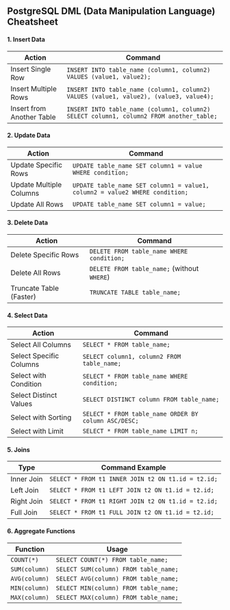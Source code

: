 ## **PostgreSQL DML (Data Manipulation Language) Cheatsheet**  

#### **1. Insert Data**  
| Action | Command |
|--------|---------|
| Insert Single Row | `INSERT INTO table_name (column1, column2) VALUES (value1, value2);` |
| Insert Multiple Rows | `INSERT INTO table_name (column1, column2) VALUES (value1, value2), (value3, value4);` |
| Insert from Another Table | `INSERT INTO table_name (column1, column2) SELECT column1, column2 FROM another_table;` |

#### **2. Update Data**  
| Action | Command |
|--------|---------|
| Update Specific Rows | `UPDATE table_name SET column1 = value WHERE condition;` |
| Update Multiple Columns | `UPDATE table_name SET column1 = value1, column2 = value2 WHERE condition;` |
| Update All Rows | `UPDATE table_name SET column1 = value;` |

#### **3. Delete Data**  
| Action | Command |
|--------|---------|
| Delete Specific Rows | `DELETE FROM table_name WHERE condition;` |
| Delete All Rows | `DELETE FROM table_name;` (without `WHERE`) |
| Truncate Table (Faster) | `TRUNCATE TABLE table_name;` |

#### **4. Select Data**  
| Action | Command |
|--------|---------|
| Select All Columns | `SELECT * FROM table_name;` |
| Select Specific Columns | `SELECT column1, column2 FROM table_name;` |
| Select with Condition | `SELECT * FROM table_name WHERE condition;` |
| Select Distinct Values | `SELECT DISTINCT column FROM table_name;` |
| Select with Sorting | `SELECT * FROM table_name ORDER BY column ASC/DESC;` |
| Select with Limit | `SELECT * FROM table_name LIMIT n;` |

#### **5. Joins**  
| Type | Command Example |
|------|----------------|
| Inner Join | `SELECT * FROM t1 INNER JOIN t2 ON t1.id = t2.id;` |
| Left Join | `SELECT * FROM t1 LEFT JOIN t2 ON t1.id = t2.id;` |
| Right Join | `SELECT * FROM t1 RIGHT JOIN t2 ON t1.id = t2.id;` |
| Full Join | `SELECT * FROM t1 FULL JOIN t2 ON t1.id = t2.id;` |

#### **6. Aggregate Functions**  
| Function | Usage |
|----------|-------|
| `COUNT(*)` | `SELECT COUNT(*) FROM table_name;` |
| `SUM(column)` | `SELECT SUM(column) FROM table_name;` |
| `AVG(column)` | `SELECT AVG(column) FROM table_name;` |
| `MIN(column)` | `SELECT MIN(column) FROM table_name;` |
| `MAX(column)` | `SELECT MAX(column) FROM table_name;` |
